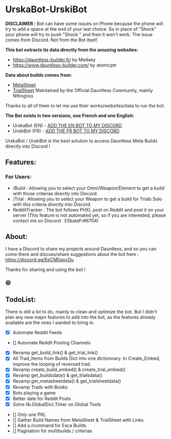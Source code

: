 # UrskaBot-UrskiBot

**DISCLAIMER :**
Bot can have some issues on Phone because the phone will try to add a space at the end of your last choice.
So in place of "Shock" your phone will try to push "Shock " and then it won't work. The issue comes from Discord. Not from the Bot itself.

**This bot extracts its data directly from the amazing websites:**
- https://dauntless-builder.fr/ by Medaey
- https://www.dauntless-builder.com/ by atomicptr

**Data about builds comes from:**
- [MetaSheet](https://docs.google.com/spreadsheets/d/1-I4LQ_8uNqV9LuybXhz2wjmcPeTNNGWRZ-kFjsckwtk/edit#gid=0)
- [TrialSheet](https://docs.google.com/spreadsheets/d/1Kv3nlr7y5DJB_olhATqXXh-jPCkDygNCVyHkDwllTsc/edit)
Maintained by the Official Dauntless Community, mainly Nthngnss

Thanks to all of them to let me use their works/websites/data to run the bot.

__The Bot exists in two versions, one French and one English:__
- UrskaBot (EN) - [ADD THE EN BOT TO MY DISCORD](https://discord.com/api/oauth2/authorize?client_id=701147779199926373&permissions=294205323264&scope=bot%20applications.commands)
- UrskiBot (FR) - [ADD THE FR BOT TO MY DISCORD](https://discord.com/api/oauth2/authorize?client_id=923531479819112499&permissions=294205323264&scope=bot%20applications.commands)

UrskaBot / UrskiBot is the best solution to access Dauntless Meta Builds directly into Discord !

## Features:
### For Users: 
- /Build : Allowing you to select your Omni/Weapon/Element to get a build with those criterias directly into Discord.
- /Trial : Allowing you to select your Weapon to get a build for Trials Solo with this criteria directly into Discord.
- RedditTracker : The bot follows PHXL post on Reddit and post it on your server (This feature is not automated yet, so if you are interested, please contact me on Discord : ESkateFr#6704)

## About:
I have a Discord to share my projects around Dauntless, and so you can come there and discuss/share suggestions about the bot here : https://discord.gg/EeCMDavcDu

Thanks for sharing and using the bot !

### 😄

## TodoList:
There is still a lot to do, mainly to clean and optimize the bot. But I didn't plan any new major features to add into the bot, as the features already available are the ones I wanted to bring in.
- [X] Automate Reddit Feeds
- [] Automate Reddit Posting Channels
- [X] Revamp get_build_link() & get_trial_link()
- [X] All Trad_Items from Builds Dict into one dictionnary. In Create_Embed, improve the looping of reversed trad.
- [X] Revamp create_build_embed() & create_trial_embed()
- [X] Revamp get_buildsdata() & get_trialsdata()
- [X] Revamp get_metasheetdata() & get_trialsheetdata()
- [X] Revamp Trads with Books
- [X] Bots playing a game
- [X] Better date for Reddit Posts
- [X] Solve lib.GlobalDict.Timer on Global Tools
- [] Only one PKL
- [] Gather Build Names from MetaSheet & TrialSheet with Links
- [] Add a /command for Esca Builds
- [] Pagination for multibuilds / criterias